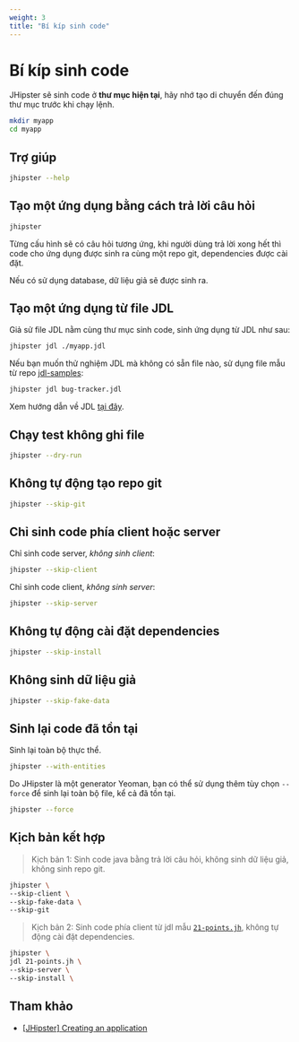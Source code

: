 ```yaml
---
weight: 3
title: "Bí kíp sinh code"
---
```


# Bí kíp sinh code

JHipster sẽ sinh code ở __thư mục hiện tại__, hãy nhớ tạo di chuyển đến đúng thư mục trước khi chạy lệnh.

```sh
mkdir myapp
cd myapp
```

## Trợ giúp

```sh
jhipster --help
```

## Tạo một ứng dụng bằng cách trả lời câu hỏi

```sh
jhipster
```

Từng cấu hình sẽ có câu hỏi tương ứng, khi người dùng trả lời xong hết thì code cho ứng dụng được sinh ra cùng một repo git, dependencies được cài đặt.

Nếu có sử dụng database, dữ liệu giả sẽ được sinh ra.

## Tạo một ứng dụng từ file JDL

Giả sử file JDL nằm cùng thư mục sinh code, sinh ứng dụng từ JDL như sau:

```sh
jhipster jdl ./myapp.jdl
```

Nếu bạn muốn thử nghiệm JDL mà không có sẵn file nào, sử dụng file mẫu từ repo [jdl-samples](https://github.com/jhipster/jdl-samples):

```sh
jhipster jdl bug-tracker.jdl
```

Xem hướng dẫn về JDL [tại đây](/docs/fundamentals/jhipster/jdl).

## Chạy test không ghi file

```sh
jhipster --dry-run
```

## Không tự động tạo repo git

```sh
jhipster --skip-git
```

## Chỉ sinh code phía client hoặc server

Chỉ sinh code server, _không sinh client_:

```sh
jhipster --skip-client
```

Chỉ sinh code client, _không sinh server_:

```sh
jhipster --skip-server
```

## Không tự động cài đặt dependencies

```sh
jhipster --skip-install
```

## Không sinh dữ liệu giả

```sh
jhipster --skip-fake-data
```

## Sinh lại code đã tồn tại

Sinh lại toàn bộ thực thể.

```sh
jhipster --with-entities
```

Do JHipster là một generator Yeoman, bạn có thể sử dụng thêm tùy chọn `--force` để sinh lại toàn bộ file, kể cả đã tồn tại.

```sh
jhipster --force
```

## Kịch bản kết hợp

> Kịch bản 1: Sinh code java bằng trả lời câu hỏi, không sinh dữ liệu giả, không sinh repo git.

```sh
jhipster \
--skip-client \
--skip-fake-data \
--skip-git
```

> Kịch bản 2: Sinh code phía client từ jdl mẫu [`21-points.jh`](https://github.com/jhipster/jdl-samples/blob/v8/21-points.jh), không tự động cài đặt dependencies.

```sh
jhipster \
jdl 21-points.jh \
--skip-server \
--skip-install \
```

## Tham khảo

- [[JHipster] Creating an application](https://www.jhipster.tech/creating-an-app)
